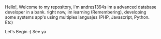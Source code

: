 Hello!, Welcome to my repository, I'm andres1394s im a advanced database developer in a bank.
right now, im learning (Remembering), developing some systems app's using multiples languajes (PHP, Javascript, Python. Etc)

Let's Begin :)
See ya

<!---
andres1394s/andres1394s is a ✨ special ✨ repository because its `README.md` (this file) appears on your GitHub profile.
You can click the Preview link to take a look at your changes.
--->
